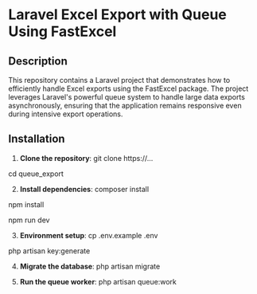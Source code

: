 
# Laravel Excel Export with Queue Using FastExcel

## Description

This repository contains a Laravel project that demonstrates how to efficiently handle Excel exports using the FastExcel package. The project leverages Laravel's powerful queue system to handle large data exports asynchronously, ensuring that the application remains responsive even during intensive export operations.

## Installation

1. **Clone the repository**:
git clone https://...

cd queue_export

2. **Install dependencies**:
composer install

npm install

npm run dev

3. **Environment setup**:
cp .env.example .env

php artisan key:generate

4. **Migrate the database**:
php artisan migrate

5. **Run the queue worker**:
php artisan queue:work








